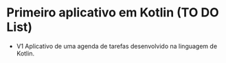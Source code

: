 # Primeiro aplicativo em Kotlin (TO DO List)

* V1 Aplicativo de uma agenda de tarefas desenvolvido na linguagem de Kotlin.
